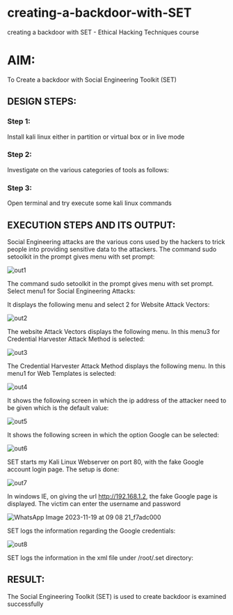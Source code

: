 # creating-a-backdoor-with-SET
creating a backdoor with SET - Ethical Hacking Techniques course

# AIM:
To Create a backdoor with Social Engineering Toolkit (SET)

## DESIGN STEPS:

### Step 1:

Install kali linux either in partition or virtual box or in live mode


### Step 2:

Investigate on the various categories of tools as follows:

### Step 3:

Open terminal and try execute some kali linux commands

## EXECUTION STEPS AND ITS OUTPUT:
Social Engineering attacks are the various cons used by the hackers to trick people into providing sensitive data to the attackers. 
The command sudo setoolkit in the prompt gives menu with set prompt:

![out1](https://github.com/Reebak04/creating-a-backdoor-with-SET/assets/118364993/098c0b3a-88d0-49e8-a20a-9e3e8338f704)

The command sudo setoolkit in the prompt gives menu with set prompt. Select menu1 for Social Engineering Attacks:


It displays the following menu and select 2 for Website Attack Vectors:

![out2](https://github.com/Reebak04/creating-a-backdoor-with-SET/assets/118364993/3bb4c127-f934-4936-b6aa-090c25fa4182)

The website Attack Vectors displays the following menu. In this menu3 for Credential Harvester Attack Method is selected:

![out3](https://github.com/Reebak04/creating-a-backdoor-with-SET/assets/118364993/b18ab1dc-30b7-4ae1-9d4e-2eda273e46bf)

The Credential Harvester Attack Method displays the following menu. In this menu1 for Web Templates is selected:

![out4](https://github.com/Reebak04/creating-a-backdoor-with-SET/assets/118364993/117814d4-f8b6-4479-bcf4-25634df85b17)

It shows the following screen in which the ip address of the attacker need to be given which is the default value:

![out5](https://github.com/Reebak04/creating-a-backdoor-with-SET/assets/118364993/248aac47-e77a-4f2e-940a-4af024cdba97)

It shows the following screen in which the option Google can be selected:

![out6](https://github.com/Reebak04/creating-a-backdoor-with-SET/assets/118364993/fea864fe-011d-472b-9e99-19ba7204633b)


SET starts my Kali Linux Webserver on port 80, with the fake Google account login page. The setup is done:

![out7](https://github.com/Reebak04/creating-a-backdoor-with-SET/assets/118364993/2a0ac6ae-95fd-4d70-98a9-7066ad5fb78f)

In windows IE, on giving the url http://192.168.1.2, the fake Google page is displayed. The victim can enter the username and password

![WhatsApp Image 2023-11-19 at 09 08 21_f7adc000](https://github.com/Kamaleshvelmurugan/creating-a-backdoor-with-SET/assets/119477328/7a032acd-ff13-4a4e-bf4c-046e5d13fdfd)


SET logs the information regarding the Google credentials:

![out8](https://github.com/Reebak04/creating-a-backdoor-with-SET/assets/118364993/31b58a4f-e4d8-4739-8ffa-2597bb82c4e8)

SET logs the information in the xml file under /root/.set directory:



## RESULT:
The Social Engineering Toolkit (SET) is used to create backdoor is  examined successfully
